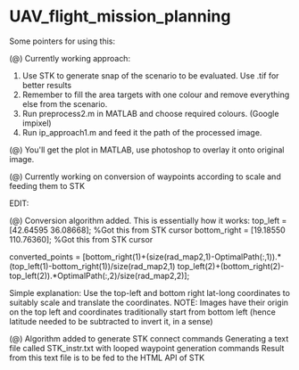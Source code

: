 # UAV_flight_mission_planning

Some pointers for using this:

(@) Currently working approach:
  1. Use STK to generate snap of the scenario to be evaluated. Use .tif for better results
  2. Remember to fill the area targets with one colour and remove everything else from the scenario.
  2. Run preprocess2.m in MATLAB and choose required colours. (Google impixel)
  3. Run ip_approach1.m and feed it the path of the processed image.
  
(@) You'll get the plot in MATLAB, use photoshop to overlay it onto original image.

(@) Currently working on conversion of waypoints according to scale and feeding them to STK

EDIT:

(@) Conversion algorithm added. This is essentially how it works:
top_left = [42.64595 36.08668]; %Got this from STK cursor
bottom_right = [19.18550 110.76360]; %Got this from STK cursor

converted_points = [bottom_right(1)+(size(rad_map2,1)-OptimalPath(:,1)).*(top_left(1)-bottom_right(1))/size(rad_map2,1) top_left(2)+(bottom_right(2)-top_left(2)).*OptimalPath(:,2)/size(rad_map2,2)];

Simple explanation: Use the top-left and bottom right lat-long coordinates to suitably scale and translate the coordinates. 
NOTE: Images have their origin on the top left and coordinates traditionally start from bottom left (hence latitude needed to be subtracted to invert it, in a sense)

(@) Algorithm added to generate STK connect commands
Generating a text file called STK_instr.txt with looped waypoint generation commands
Result from this text file is to be fed to the HTML API of STK